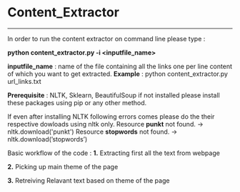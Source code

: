 # Content_Extractor

***********************************************************************************************************************

In order to run the content extractor on command line please type :

**python content_extractor.py -i <inputfile_name>**

**inputfile_name** : name of the file containing all the links one per line content of which you want to get extracted.
**Example** : python content_extractor.py url_links.txt

**Prerequisite** : NLTK, Sklearn, BeautifulSoup if not installed please install these packages using pip or any other method.

If even after installing NLTK following errors comes please do the their respective dowloads using nltk only.
Resource **punkt** not found.
  -> nltk.download('punkt')
Resource **stopwords** not found.
  -> nltk.download(’stopwords’)
  
Basic workflow of the code :
**1.** Extracting first all the text from webpage

**2.** Picking up main theme of the page

**3.** Retreiving Relavant text based on theme of the page


